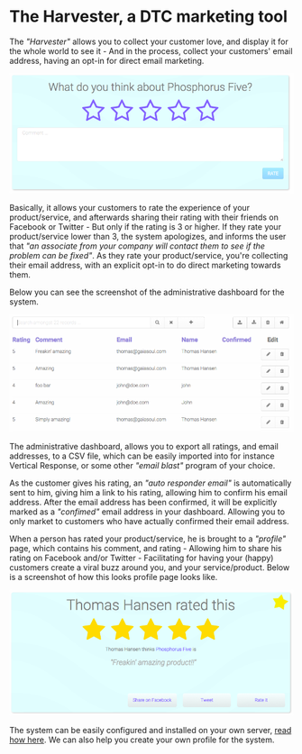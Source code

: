 
# The Harvester, a DTC marketing tool

The _"Harvester"_ allows you to collect your customer love, and display it for the whole world
to see it - And in the process, collect your customers' email address, having an opt-in for direct email marketing.

![alt screenshot](media/screenshot-1.png)

Basically, it allows your customers to rate the experience of your product/service, and afterwards sharing their
rating with their friends on Facebook or Twitter - But only if the rating is 3 or higher. If they rate your product/service
lower than 3, the system apologizes, and informs the user that _"an associate from your company will contact them to see if 
the problem can be fixed"_. As they rate your product/service, you're collecting their email address, with an explicit opt-in 
to do direct marketing towards them.

Below you can see the screenshot of the administrative dashboard for the system.

![alt screenshot](media/screenshot-2.png)

The administrative dashboard, allows you to export all ratings, and email addresses, to a CSV file, which can be easily
imported into for instance Vertical Response, or some other _"email blast"_ program of your choice.

As the customer gives his rating, an _"auto responder email"_ is automatically sent to him, giving him a link to his
rating, allowing him to confirm his email address. After the email address has been confirmed, it will be explicitly marked
as a _"confimed"_ email address in your dashboard. Allowing you to only market to customers who have actually confirmed their email
address.

When a person has rated your product/service, he is brought to a _"profile"_ page, which contains his comment, and rating - Allowing
him to share his rating on Facebook and/or Twitter - Facilitating for having your (happy) customers create a viral buzz around you,
and your service/product. Below is a screenshot of how this looks profile page looks like.

![alt screenshot](media/screenshot-3.png)

The system can be easily configured and installed on your own 
server, [read how here](https://gaiasoul.com/2017/10/03/harvest-love-from-your-customers/). We can also help you create your own profile for
the system.

